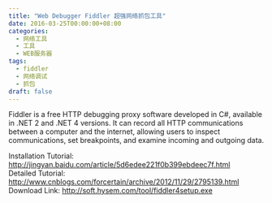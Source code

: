 ```yaml
---
title: "Web Debugger Fiddler 超强网络抓包工具"
date: 2016-03-25T00:00:00+08:00
categories: 
  - 网络工具
  - 工具
  - WEB服务器
tags: 
  - fiddler
  - 网络调试
  - 抓包
draft: false
---
```


Fiddler is a free HTTP debugging proxy software developed in C#, available in .NET 2 and .NET 4 versions. It can record all HTTP communications between a computer and the internet, allowing users to inspect communications, set breakpoints, and examine incoming and outgoing data.

Installation Tutorial: http://jingyan.baidu.com/article/5d6edee221f0b399ebdeec7f.html  
Detailed Tutorial: http://www.cnblogs.com/forcertain/archive/2012/11/29/2795139.html  
Download Link: http://soft.hysem.com/tool/fiddler4setup.exe